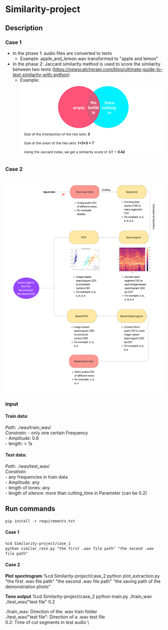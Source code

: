 # Similarity-project
## Description
### Case 1
- In the phase 1: audio files are converted to texts
    - Example: apple_and_lemon.wav transformed to "apple and lemon"
- In the phase 2: Jaccard similarity method is used to score the similarity between two texts
(https://newscatcherapi.com/blog/ultimate-guide-to-text-similarity-with-python)
    - Example: ![alt text](https://github.com/tdkhoa1212/Similarity-project/blob/main/images/matric.png)

### Case 2
![alt text](https://github.com/tdkhoa1212/Similarity-project/blob/main/images/case_2.png)

### input
#### Train data: 
*Path:* ./wav/train_wav/ \
*Constrain:* 
    - only one certain Frequency \
    - Amplitude: 0.8 \
    - length: > 1s 



#### Test data:
*Path:* ./wav/test_wav/ \
*Constrain:*  \
    - any frequencies in train data \
    - Amplitude: any \
    - length of tones: any \
    - length of silence: more than cutting_time in Parameter (can be 0.2) 


## Run commands
    pip install -r requirements.txt

#### Case 1
    %cd Similarity-project/case_1
    python similar_rate.py "the first .wav file path" "the second .wav file path"

#### Case 2
**Plot spectrogram**
    %cd Similarity-project/case_2
    python plot_extraction.py "the first .wav file path" "the second .wav file path" "the saving path of the demonstration photo"

**Tone output**
    %cd Similarity-project/case_2
    python main.py ./train_wav ./test_wav/"test file" 0.2

./train_wav: Direction of the .wav train folder \
./test_wav/"test file": Direction of a .wav test file \
0.2: Time of cut segments in test audio \

